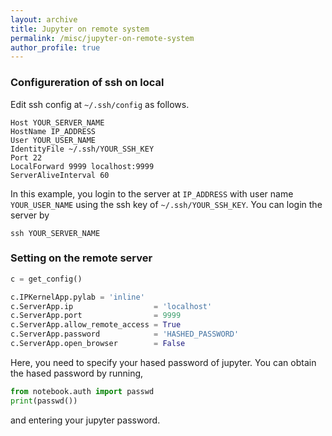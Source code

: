 ```yaml
---
layout: archive
title: Jupyter on remote system
permalink: /misc/jupyter-on-remote-system
author_profile: true
---
```


### Configureration of ssh on local

Edit ssh config at `~/.ssh/config` as follows.

```
Host YOUR_SERVER_NAME
HostName IP_ADDRESS
User YOUR_USER_NAME
IdentityFile ~/.ssh/YOUR_SSH_KEY
Port 22
LocalForward 9999 localhost:9999
ServerAliveInterval 60
```

In this example, you login to the server at `IP_ADDRESS` with user name `YOUR_USER_NAME` using the ssh key of `~/.ssh/YOUR_SSH_KEY`.
You can login the server by

```
ssh YOUR_SERVER_NAME
```

### Setting on the remote server

```python
c = get_config()

c.IPKernelApp.pylab = 'inline'
c.ServerApp.ip                  = 'localhost'
c.ServerApp.port                = 9999
c.ServerApp.allow_remote_access = True
c.ServerApp.password            = 'HASHED_PASSWORD'
c.ServerApp.open_browser        = False
```

Here, you need to specify your hased password of jupyter.
You can obtain the hased password by running,

```python
from notebook.auth import passwd
print(passwd())
```

and entering your jupyter password.
